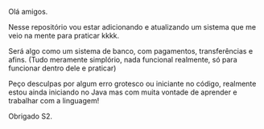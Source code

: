 Olá amigos.

Nesse repositório vou estar adicionando e atualizando um sistema que me veio na mente para praticar kkkk.

Será algo como um sistema de banco, com pagamentos, transferências e afins. (Tudo meramente simplório, nada funcional realmente, só para funcionar dentro dele e praticar)

Peço desculpas por algum erro grotesco ou iniciante no código, realmente estou ainda iniciando no Java mas com muita vontade de aprender e trabalhar com a linguagem!

Obrigado S2.